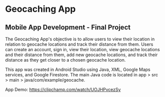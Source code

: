 # Geocaching App

## Mobile App Development - Final Project

The Geocaching App's objective is to allow users to view their location in relation to geocache locations and track their distance from them.
Users can create an account, sign in, view their location, view geocache locations and their distance from them, add new geocache locations, and track their distance as they get closer to a chosen geocache location.

This app was created in Android Studio using Java, XML, Google Maps services, and Google Firestore.
The main Java code is located in app > src > main > java/com/example/geocache.

App Demo:
https://clipchamp.com/watch/UOJHPvcezSy



